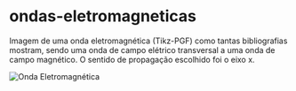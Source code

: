 # ondas-eletromagneticas
Imagem de uma onda eletromagnética (Tikz-PGF) como tantas bibliografias mostram, sendo uma onda de campo elétrico transversal a uma onda de campo magnético. O sentido de propagação escolhido foi o eixo x.

![Onda Eletromagnética](link)
